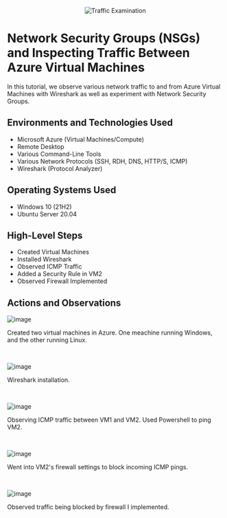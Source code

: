 <p align="center">
<img src="https://i.imgur.com/Ua7udoS.png" alt="Traffic Examination"/>
</p>

<h1>Network Security Groups (NSGs) and Inspecting Traffic Between Azure Virtual Machines</h1>
In this tutorial, we observe various network traffic to and from Azure Virtual Machines with Wireshark as well as experiment with Network Security Groups. <br />


<h2>Environments and Technologies Used</h2>

- Microsoft Azure (Virtual Machines/Compute)
- Remote Desktop
- Various Command-Line Tools
- Various Network Protocols (SSH, RDH, DNS, HTTP/S, ICMP)
- Wireshark (Protocol Analyzer)

<h2>Operating Systems Used </h2>

- Windows 10 (21H2)
- Ubuntu Server 20.04

<h2>High-Level Steps</h2>

- Created Virtual Machines
- Installed Wireshark
- Observed ICMP Traffic
- Added a Security Rule in VM2
- Observed Firewall Implemented

<h2>Actions and Observations</h2>

![image](https://github.com/cedhorton/azure-network-protocols/assets/173581553/23cca5de-826b-4720-b6cc-13ee6a73d53c)

<p>
Created two virtual machines in Azure. One meachine running Windows, and the other running Linux.
</p>
<br />

![image](https://github.com/cedhorton/azure-network-protocols/assets/173581553/8d43bf5b-5058-45c0-9ebb-7f32c6d80a1f)

<p>
Wireshark installation. 
</p>
<br />

![image](https://github.com/cedhorton/azure-network-protocols/assets/173581553/cd35f9ca-9965-4bc7-8110-b6d13e632a79)

<p>
Observing ICMP traffic between VM1 and VM2. Used Powershell to ping VM2.
</p>
<br />

![image](https://github.com/cedhorton/azure-network-protocols/assets/173581553/49ef6422-c7a2-447b-976d-6d93c27db766)

<p>
Went into VM2's firewall settings to block incoming ICMP pings.
</p>
<br />

![image](https://github.com/cedhorton/azure-network-protocols/assets/173581553/4fa2a951-8ee7-4ca3-9116-c1c845b85fc5)

<p>
Observed traffic being blocked by firewall I implemented. 
</p>
<br />

